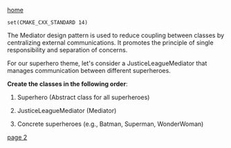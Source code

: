 [home](./page01.md)

```
set(CMAKE_CXX_STANDARD 14)
```
The Mediator design pattern is used to reduce coupling between classes by centralizing external communications. It promotes the principle of single responsibility and separation of concerns.

For our superhero theme, let's consider a JusticeLeagueMediator that manages communication between different superheroes.

**Create the classes in the following order**:

1. Superhero (Abstract class for all superheroes)

2. JusticeLeagueMediator (Mediator)

3. Concrete superheroes (e.g., Batman, Superman, WonderWoman)


[page 2](./page02.md)
